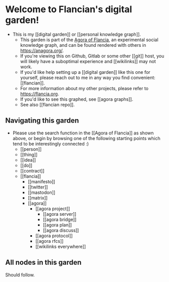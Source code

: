 # Welcome to Flancian's digital garden!

- This is my [[digital garden]] or [[personal knowledge graph]].
  - This garden is part of the [Agora of Flancia](https://anagora.org/agora), an experimental social knowledge graph, and can be found rendered with others in https://anagora.org/.
  - If you're viewing this on Github, Gitlab or some other [[git]] host, you will likely have a suboptimal experience and [[wikilinks]] may not work.
  - If you'd like help setting up a [[digital garden]] like this one for yourself, please reach out to me in any way you find convenient: [[flancian]].
  - For more information about my other projects, please refer to https://flancia.org.
  - If you'd like to see this graphed, see [[agora graphs]].
  - See also [[flancian repo]].

## Navigating this garden

- Please use the search function in the [[Agora of Flancia]] as shown above, or begin by browsing one of the following starting points which tend to be interestingly connected :)
  - [[person]]
  - [[thing]]
  - [[idea]]
  - [[do]]
  - [[contract]]
  - [[flancia]]
    - [[manifesto]]
    - [[twitter]]
    - [[mastodon]]
    - [[matrix]]
    - [[agora]]
      - [[agora project]]
        - [[agora server]]
        - [[agora bridge]]
        - [[agora plan]]
        - [[agora discuss]]
      - [[agora protocol]]
      - [[agora rfcs]]
      - [[wikilinks everywhere]]

## All nodes in this garden

Should follow.

